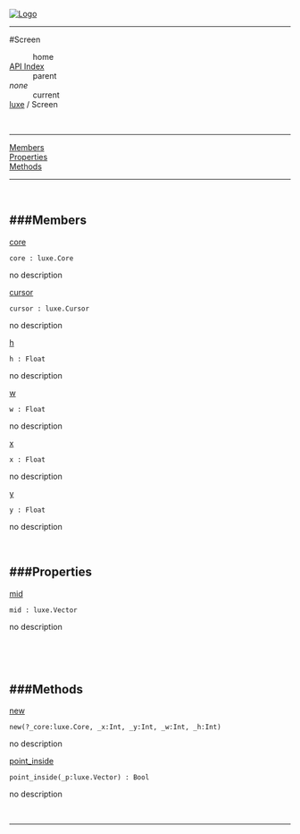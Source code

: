 
[![Logo](../../images/logo.png)](../../index.html)

---

#Screen


&emsp;&emsp;&emsp;home   
[API Index](../../api/index.html#luxe)   
&emsp;&emsp;&emsp;parent    
_none_   
&emsp;&emsp;&emsp;current    
[luxe](./) / Screen

<br/>

---


[Members](#Members)   
[Properties](#Properties)   
[Methods](#Methods)   


---

&nbsp;   

<a class="lift" name="Members" ></a>
###Members   
---
<a class="lift" name="core" href="#core">core</a>



`core : luxe.Core`

<span class="small_desc_flat"> no description </span>   

<a class="lift" name="cursor" href="#cursor">cursor</a>



`cursor : luxe.Cursor`

<span class="small_desc_flat"> no description </span>   

<a class="lift" name="h" href="#h">h</a>



`h : Float`

<span class="small_desc_flat"> no description </span>   

<a class="lift" name="w" href="#w">w</a>



`w : Float`

<span class="small_desc_flat"> no description </span>   

<a class="lift" name="x" href="#x">x</a>



`x : Float`

<span class="small_desc_flat"> no description </span>   

<a class="lift" name="y" href="#y">y</a>



`y : Float`

<span class="small_desc_flat"> no description </span>   

&nbsp;   

<a class="lift" name="Properties" ></a>
###Properties   
---
<a class="lift" name="mid" href="#mid">mid</a>



`mid : luxe.Vector`

<span class="small_desc_flat"> no description </span>   

&nbsp;   

&nbsp;   

<a class="lift" name="Methods" ></a>
###Methods   
---
<a class="lift" name="new" href="#new">new</a>



`new(?_core:luxe.Core, _x:Int, _y:Int, _w:Int, _h:Int) `

<span class="small_desc_flat"> no description </span>   

<a class="lift" name="point_inside" href="#point_inside">point_inside</a>



`point_inside(_p:luxe.Vector) : Bool`

<span class="small_desc_flat"> no description </span>   



&nbsp;
&nbsp;
&nbsp;

---  


&nbsp;   
&nbsp;   